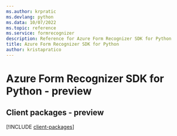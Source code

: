 ```yaml
---
ms.author: krpratic
ms.devlang: python
ms.data: 10/07/2022
ms.topic: reference
ms.service: formrecognizer
description: Reference for Azure Form Recognizer SDK for Python
title: Azure Form Recognizer SDK for Python
author: kristapratico
---
```

# Azure Form Recognizer SDK for Python - preview

## Client packages - preview
[!INCLUDE [client-packages](form-recognizer-client-index.md)]